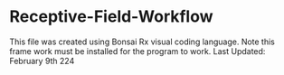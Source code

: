 # Receptive-Field-Workflow

This file was created using Bonsai Rx visual coding language. Note this frame work must be installed for the program to work. 
Last Updated: February 9th 224
